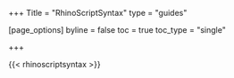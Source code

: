+++
Title = "RhinoScriptSyntax"
type = "guides"

[page_options]
byline = false
toc = true
toc_type = "single"

+++

{{< rhinoscriptsyntax >}}

